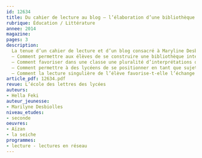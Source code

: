 ```yaml
---
id: 12634
title: Du cahier de lecture au blog – l’élaboration d’une bibliothèque intérieure
rubrique: Éducation / Littérature
annee: 2014
magazine: 
pages: 3
description: 
  La tenue d’un cahier de lecture et d’un blog consacré à Maryline Desbiolles a permis à des élèves de seconde de partager leurs travaux, mais également de progresser dans leurs apprentissages. Cette expérience a amené l’auteur de l’article à formaliser un certain nombre de questions de méthode transposables à toute classe – 
  – Comment permettre aux élèves de se construire une bibliothèque intérieure grâce à une expérience de lecture en réseau ?
  – Comment favoriser dans une classe une pluralité d’interprétations qui prenne en compte les liens entre ces différentes lectures ?
  – Comment permettre à des lycéens de se positionner en tant que sujets-lecteurs autonomes, tout en échangeant sur leur manière d’appréhender  l’œuvre d’un auteur ?
  – Comment la lecture singulière de l’élève favorise-t-elle l’échange collectif ?
article_pdf: 12634.pdf
revue: L’école des lettres des lycées
auteurs:
- Hella Feki
auteur_jeunesse:
- Marilyne Desbiolles
niveau_etudes:
- seconde
oeuvres:
- Aïzan
- la seiche
programmes:
- lecture - lectures en réseau
---
```

